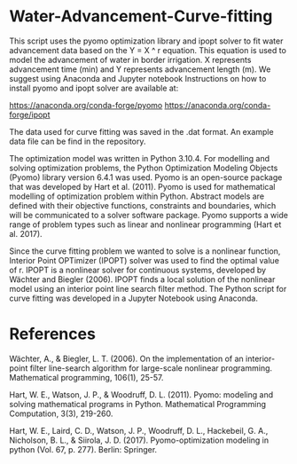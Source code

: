 # Water-Advancement-Curve-fitting
This script uses the pyomo optimization library and ipopt solver to fit water advancement data based on the Y = X ^ r equation. This equation is used to model the advancement of water in border irrigation. X represents advancement time (min) and Y represents advancement length (m).
We suggest using Anaconda and Jupyter notebook
Instructions on how to install pyomo and ipopt solver are available at:

https://anaconda.org/conda-forge/pyomo
https://anaconda.org/conda-forge/ipopt

The data used for curve fitting was saved in the .dat format. An example data file can be find in the repository.

The optimization model was written in Python 3.10.4. For modelling and solving optimization problems, the Python Optimization Modeling Objects (Pyomo) library version 6.4.1 was used. Pyomo is an open-source package that was developed by Hart et al. (2011). Pyomo is used for mathematical modelling of optimization problem within Python. Abstract models are defined with their objective functions, constraints and boundaries, which will be communicated to a solver software package. Pyomo supports a wide range of problem types such as linear and nonlinear programming (Hart et al. 2017).

Since the curve fitting problem we wanted to solve is a nonlinear function, Interior Point OPTimizer (IPOPT) solver was used to find the optimal value of r. IPOPT is a nonlinear solver for continuous systems, developed by Wächter and Biegler (2006). IPOPT finds a local solution of the nonlinear model using an interior point line search filter method. The Python script for curve fitting was developed in a Jupyter Notebook using Anaconda.

# References
Wächter, A., & Biegler, L. T. (2006). On the implementation of an interior-point filter line-search algorithm for large-scale nonlinear programming. Mathematical programming, 106(1), 25-57.

Hart, W. E., Watson, J. P., & Woodruff, D. L. (2011). Pyomo: modeling and solving mathematical programs in Python. Mathematical Programming Computation, 3(3), 219-260.

Hart, W. E., Laird, C. D., Watson, J. P., Woodruff, D. L., Hackebeil, G. A., Nicholson, B. L., & Siirola, J. D. (2017). Pyomo-optimization modeling in python (Vol. 67, p. 277). Berlin: Springer.
